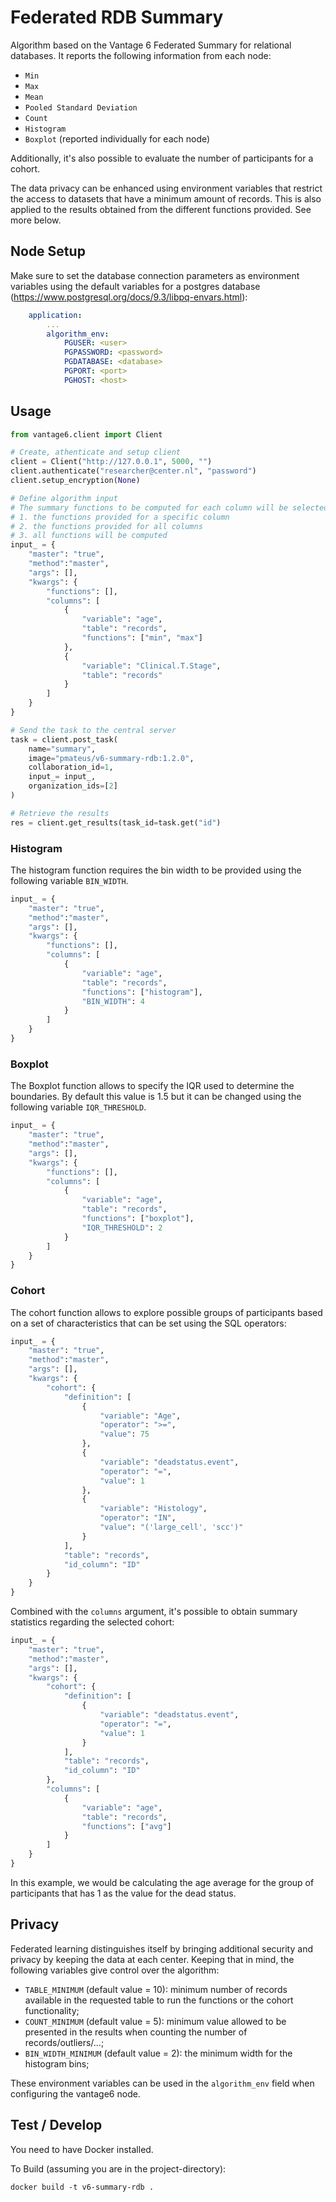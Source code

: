 # Federated RDB Summary

Algorithm based on the Vantage 6 Federated Summary for relational databases.
It reports the following information from each node:
- `Min`
- `Max`
- `Mean`
- `Pooled Standard Deviation`
- `Count`
- `Histogram`
- `Boxplot` (reported individually for each node)

Additionally, it's also possible to evaluate the number of participants for a cohort.

The data privacy can be enhanced using environment variables that restrict the access to
datasets that have a minimum amount of records. This is also applied to the results obtained 
from the different functions provided. See more below.

## Node Setup

Make sure to set the database connection parameters as environment variables using the default variables for a postgres database (https://www.postgresql.org/docs/9.3/libpq-envars.html):

```yaml
    application:
        ...
        algorithm_env:
            PGUSER: <user>
            PGPASSWORD: <password>
            PGDATABASE: <database>
            PGPORT: <port>
            PGHOST: <host>
```

## Usage
```python
from vantage6.client import Client

# Create, athenticate and setup client
client = Client("http://127.0.0.1", 5000, "")
client.authenticate("researcher@center.nl", "password")
client.setup_encryption(None)

# Define algorithm input
# The summary functions to be computed for each column will be selected in the following order:
# 1. the functions provided for a specific column
# 2. the functions provided for all columns
# 3. all functions will be computed
input_ = {
    "master": "true",
    "method":"master", 
    "args": [], 
    "kwargs": {
        "functions": [],
        "columns": [
            {
                "variable": "age",
                "table": "records",
                "functions": ["min", "max"]
            },
            {
                "variable": "Clinical.T.Stage",
                "table": "records"
            }
        ]
    }
}

# Send the task to the central server
task = client.post_task(
    name="summary",
    image="pmateus/v6-summary-rdb:1.2.0",
    collaboration_id=1,
    input_= input_,
    organization_ids=[2]
)

# Retrieve the results
res = client.get_results(task_id=task.get("id")
```

### Histogram

The histogram function requires the bin width to be provided using the following variable `BIN_WIDTH`.

```python
input_ = {
    "master": "true",
    "method":"master", 
    "args": [], 
    "kwargs": {
        "functions": [],
        "columns": [
            {
                "variable": "age",
                "table": "records",
                "functions": ["histogram"],
                "BIN_WIDTH": 4
            }
        ]
    }
}
```

### Boxplot

The Boxplot function allows to specify the IQR used to determine the boundaries.
By default this value is 1.5 but it can be changed using the following variable `IQR_THRESHOLD`.

```python
input_ = {
    "master": "true",
    "method":"master", 
    "args": [], 
    "kwargs": {
        "functions": [],
        "columns": [
            {
                "variable": "age",
                "table": "records",
                "functions": ["boxplot"],
                "IQR_THRESHOLD": 2
            }
        ]
    }
}
```

### Cohort

The cohort function allows to explore possible groups of participants based on a set of 
characteristics that can be set using the SQL operators:

```python
input_ = {
    "master": "true",
    "method":"master", 
    "args": [], 
    "kwargs": {
        "cohort": {
            "definition": [
                {
                    "variable": "Age",
                    "operator": ">=",
                    "value": 75
                },
                {
                    "variable": "deadstatus.event",
                    "operator": "=",
                    "value": 1
                },
                {
                    "variable": "Histology",
                    "operator": "IN",
                    "value": "('large_cell', 'scc')"
                }
            ],
            "table": "records",
            "id_column": "ID"
        }
    }
}
```

Combined with the `columns` argument, it's possible to obtain summary statistics 
regarding the selected cohort:

```python
input_ = {
    "master": "true",
    "method":"master", 
    "args": [], 
    "kwargs": {
        "cohort": {
            "definition": [
                {
                    "variable": "deadstatus.event",
                    "operator": "=",
                    "value": 1
                }
            ],
            "table": "records",
            "id_column": "ID"
        },
        "columns": [
            {
                "variable": "age",
                "table": "records",
                "functions": ["avg"]
            }
        ]
    }
}
```

In this example, we would be calculating the age average for the group of 
participants that has 1 as the value for the dead status.

## Privacy

Federated learning distinguishes itself by bringing additional security and privacy 
by keeping the data at each center.
Keeping that in mind, the following variables give control over the algorithm:
- `TABLE_MINIMUM` (default value = 10): minimum number of records available in the 
requested table to run the functions or the cohort functionality;
- `COUNT_MINIMUM` (default value = 5): minimum value allowed to be presented in the 
results when counting the number of records/outliers/...;
- `BIN_WIDTH_MINIMUM` (default value = 2): the minimum width for the histogram bins;

These environment variables can be used in the `algorithm_env` field when configuring 
the vantage6 node.

## Test / Develop

You need to have Docker installed.

To Build (assuming you are in the project-directory):
```
docker build -t v6-summary-rdb .
```
